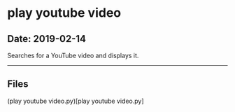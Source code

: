 # play youtube video

## Date: 2019-02-14

Searches for a YouTube video and displays it.

-----

## Files

(play youtube video.py)[play youtube video.py]